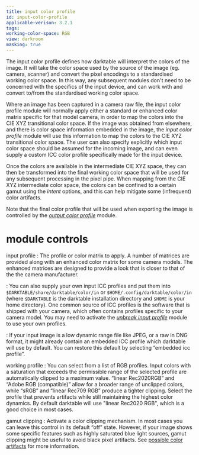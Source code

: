```yaml
---
title: input color profile
id: input-color-profile
applicable-verison: 3.2.1
tags: 
working-color-space: RGB 
view: darkroom
masking: true
---
```


The input color profile defines how darktable will interpret the colors of the image. It will take the color space used by the source of the image (eg. camera, scanner) and convert the pixel encodings to a standardised working color space. In this way, any subsequent modules don't need to be concerned with the specifics of the input device, and can work with and convert to/from the standardised working color space.

Where an image has been captured in a camera raw file, the input color profile module will normally apply either a standard or enhanced color matrix specific for that model camera, in order to map the colors into the CIE XYZ transitional color space. If the image was obtained from elsewhere, and there is color space information embedded in the image, the _input color profile_ module will use this information to map the colors to the CIE XYZ transitional color space. The user can also specify explicitly which input color space should be assumed for the incoming image, and can even supply a custom ICC color profile specifically made for the input device.

Once the colors are available in the intermediate CIE XYZ space, they can then be transformed into the final working color space that will be used for any subsequent processing in the pixel pipe. When mapping from the CIE XYZ intermediate color space, the colors can be confined to a certain gamut using the _intent_ options, and this can help mitigate some (infrequent) color artifacts.

Note that the final color profile that will be used when exporting the image is controlled by the [_output color profile_](output-color-profile.md) module.

# module controls

input profile
: The profile or color matrix to apply. A number of matrices are provided along with an enhanced color matrix for some camera models. The enhanced matrices are designed to provide a look that is closer to that of the the camera manufacturer.

: You can also supply your own input ICC profiles and put them into `$DARKTABLE/share/darktable/color/in` or `$HOME/.config/darktable/color/in` (where `$DARKTABLE` is the darktable installation directory and `$HOME` is your home directory). One common source of ICC profiles is the software that is shipped with your camera, which often contains profiles specific to your camera model. You may need to activate the [_unbreak input profile_](./unbreak-input-profile.md) module to use your own profiles.

: If your input image is a low dynamic range file like JPEG, or a raw in DNG format, it might already contain an embedded ICC profile which darktable will use by default. You can restore this default by selecting “embedded icc profile”.

working profile
: You can select from a list of RGB profiles. Input colors with a saturation that exceeds the permissible range of the selected profile are automatically clipped to a maximum value. “linear Rec2020RGB” and “Adobe RGB (compatible)” allow for a broader range of unclipped colors, while “sRGB” and “linear Rec709 RGB” produce a tighter clipping. Select the profile that prevents artifacts while still maintaining the highest color dynamics. By default darktable will use "linear Rec2020 RGB", which is a good choice in most cases.

gamut clipping
: Activate a color clipping mechanism. In most cases you can leave this control in its default “off” state. However, if your image shows some specific features such as highly saturated blue light sources, gamut clipping might be useful to avoid black pixel artifacts. See [possible color artifacts](../../special-topics/color-management/color-artifacts.md) for more information.

